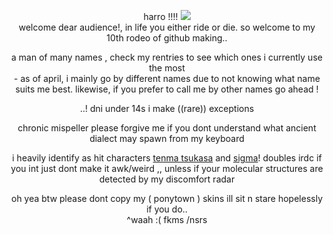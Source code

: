 <div align="center">
  
harro !!!! ![](https://media.tenor.com/dNWnWwS0Af0AAAAi/project-sekai-tsukasa-tenma.gif) </br> welcome dear audience!, in life you either ride or die. so welcome to my 10th rodeo of github making..
</div>

<div align="center">
  
a man of many names , check my rentries to see which ones i currently use the most </br> - as of april, i mainly go by different names due to not knowing what name suits me best. likewise, if you prefer to call me by other names go ahead !
</div>

<div align="center">
  
..! dni under 14s i make ((rare)) exceptions
</div>

<div align="center">
  
chronic mispeller please forgive me if you dont understand what ancient dialect may spawn from my keyboard
</div>

<div align="center">
  
i heavily identify as hit characters [tenma tsukasa](https://projectsekai.fandom.com/wiki/Tenma_Tsukasa) and [sigma](https://bungostraydogs.fandom.com/wiki/Sigma)! doubles irdc if you int just dont make it awk/weird ,, unless if your molecular structures are detected by my discomfort radar
</div>

<div align="center">
  
oh yea btw please dont copy my ( ponytown ) skins ill sit n stare hopelessly if you do..  </br> ^waah :( fkms /nsrs
</div>
